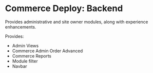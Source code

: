 Commerce Deploy: Backend
===

Provides administrative and site owner modules, along with experience
enhancements.

Provides:
* Admin Views
* Commerce Admin Order Advanced
* Commerce Reports
* Module filter
* Navbar

